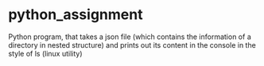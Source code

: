 # python_assignment
 Python program, that takes a json file (which contains the information of a directory in nested structure) and prints out its content in the console in the style of ls (linux utility)
